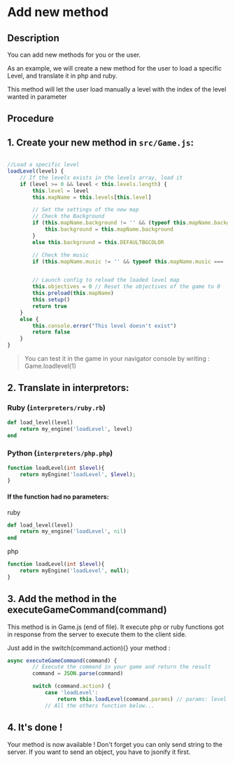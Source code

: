 # Add new method
## Description
You can add new methods for you or the user.

As an example, we will create a new method for the user to load a specific Level, and translate it in php and ruby.

This method will let the user load manually a level with the index of the level wanted in parameter 

## Procedure
## 1. Create your new method in `src/Game.js`:
```javascript

//Load a specific level
loadLevel(level) {
    // If the levels exists in the levels array, load it
    if (level >= 0 && level < this.levels.length) {
        this.level = level
        this.mapName = this.levels[this.level]

        // Set the settings of the new map
        // Check the Background
        if (this.mapName.background != '' && (typeof this.mapName.background === 'string')) {
            this.background = this.mapName.background
        }
        else this.background = this.DEFAULTBGCOLOR

        // Check the music
        if (this.mapName.music != '' && typeof this.mapName.music === 'string') this.playMusicNamed(this.mapName.music)


        // Launch config to reload the loaded level map
        this.objectives = 0 // Reset the objectives of the game to 0
        this.preload(this.mapName)
        this.setup()
        return true
    }
    else {
        this.console.error("This level doesn't exist")
        return false
    }
}
```
> You can test it in the game in your navigator console by writing : Game.loadlevel(1)

## 2. Translate in interpretors:
### Ruby (`interpreters/ruby.rb`)
```ruby
def load_level(level)
    return my_engine('loadLevel', level)
end
```

### Python (`interpreters/php.php`)
```php
function loadLevel(int $level){
    return myEngine('loadLevel', $level);
}
```

#### If the function had no parameters:
ruby
```ruby
def load_level(level)
    return my_engine('loadLevel', nil)
end
```

php
```php
function loadLevel(int $level){
    return myEngine('loadLevel', null);
}
```

## 3. Add the method in the executeGameCommand(command)
This method is in Game.js (end of file). It execute php or ruby functions got in response from the server to execute them to the client side.

Just add in the switch(command.action){} your method :
```javascript
async executeGameCommand(command) {
        // Execute the command in your game and return the result
        command = JSON.parse(command)

        switch (command.action) {
            case 'loadLevel':
                return this.loadLevel(command.params) // params: level (int)
            // All the others function below...
```

## 4. It's done ! 
Your method is now available ! Don't forget you can only send string to the server. If you want to send an object, you have to jsonify it first.
